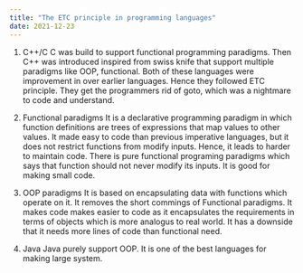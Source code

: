 ```yaml
---
title: "The ETC principle in programming languages"
date: 2021-12-23
---
```


1. C++/C
C was build to support functional programming paradigms. Then C++ was introduced inspired from swiss knife that support multiple paradigms like OOP, functional.
Both of these languages were improvement in over earlier languages. Hence they followed ETC principle. They get the programmers rid of goto, which was a nightmare to code and understand. 

2. Functional paradigms
It is a declarative programming paradigm in which function definitions are trees of expressions that map values to other values.
It made easy to code than previous imperative languages, but it does not restrict functions from modify inputs. Hence, it leads to harder to maintain code.
There is pure functional programing paradigms which says that function should not never modify its inputs.
It is good for making small code.

3. OOP paradigms
It is based on encapsulating data with functions which operate on it. It removes the short commings of Functional paradigms.
It makes code makes easier to code as it encapsulates the requirements in terms of objects which is more analogus to real world.
It has a downside that it needs more lines of code than functional need.

4. Java
Java purely support OOP. It is one of the best languages for making large system.

